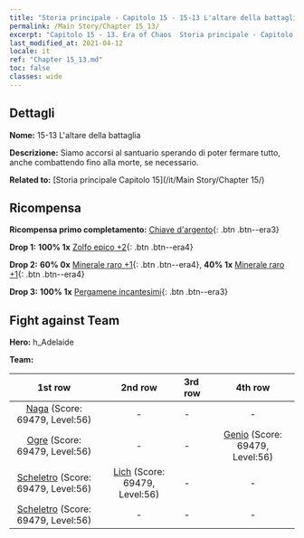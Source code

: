 ```yaml
---
title: "Storia principale - Capitolo 15 - 15-13 L'altare della battaglia"
permalink: /Main Story/Chapter 15_13/
excerpt: "Capitolo 15 - 13. Era of Chaos  Storia principale - Capitolo 15_13. 15-13 L'altare della battaglia"
last_modified_at: 2021-04-12
locale: it
ref: "Chapter 15_13.md"
toc: false
classes: wide
---
```


## Dettagli

 **Nome:** 15-13 L'altare della battaglia

 **Descrizione:** Siamo accorsi al santuario sperando di poter fermare tutto, anche combattendo fino alla morte, se necessario.

 **Related to:** [Storia principale Capitolo 15](/it/Main Story/Chapter 15/)

## Ricompensa

 **Ricompensa primo completamento:** [Chiave d'argento](/it/Items/con_693/){: .btn .btn--era3}

 **Drop 1:** **100% 1x** [Zolfo epico +2](/it/Items/mat_50/){: .btn .btn--era4}

 **Drop 2:** **60% 0x** [Minerale raro +1](/it/Items/mat_40/){: .btn .btn--era4}, **40% 1x** [Minerale raro +1](/it/Items/mat_40/){: .btn .btn--era4}

 **Drop 3:** **100% 1x** [Pergamene incantesimi](/it/Items/con_694/){: .btn .btn--era3}


## Fight against Team
 **Hero:** h_Adelaide

 **Team:**


  | 1st row | 2nd row | 3rd row | 4th row |
  |:----:|:----:|:----|:----:|
  | [Naga](/it/units/Naga/) (Score: 69479, Level:56)  | - | - | - |
  | [Ogre](/it/units/Ogre/) (Score: 69479, Level:56)  | - | - | [Genio](/it/units/Genie/) (Score: 69479, Level:56)  |
  | [Scheletro](/it/units/Skeleton/) (Score: 69479, Level:56)  | [Lich](/it/units/Lich/) (Score: 69479, Level:56)  | - | - |
  | [Scheletro](/it/units/Skeleton/) (Score: 69479, Level:56)  | - | - | - |


